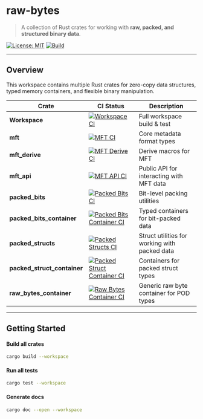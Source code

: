 # raw-bytes


> A collection of Rust crates for working with **raw, packed, and structured binary data**.


[![License: MIT](https://img.shields.io/badge/License-MIT-yellow.svg)](https://opensource.org/licenses/MIT)
[![Build](https://github.com/stormogulen/raw-bytes/actions/workflows/ci.yml/badge.svg)](https://github.com/stormogulen/raw-bytes/actions)

---


## Overview

This workspace contains multiple Rust crates for zero-copy data structures, typed memory containers, and flexible binary manipulation.


| Crate | CI Status | Description |
|-------|------------|-------------|
| **Workspace** | [![Workspace CI](https://github.com/stormogulen/raw-bytes/actions/workflows/workspace.yml/badge.svg)](https://github.com/stormogulen/raw-bytes/actions/workflows/workspace.yml) | Full workspace build & test |
| **mft** | [![MFT CI](https://github.com/stormogulen/raw-bytes/actions/workflows/mft.yml/badge.svg)](https://github.com/stormogulen/raw-bytes/actions/workflows/mft.yml) | Core metadata format types |
| **mft_derive** | [![MFT Derive CI](https://github.com/stormogulen/raw-bytes/actions/workflows/mft_derive.yml/badge.svg)](https://github.com/stormogulen/raw-bytes/actions/workflows/mft_derive.yml) | Derive macros for MFT |
| **mft_api** | [![MFT API CI](https://github.com/stormogulen/raw-bytes/actions/workflows/mft_api.yml/badge.svg)](https://github.com/stormogulen/raw-bytes/actions/workflows/mft_api.yml) | Public API for interacting with MFT data |
| **packed_bits** | [![Packed Bits CI](https://github.com/stormogulen/raw-bytes/actions/workflows/packed_bits.yml/badge.svg)](https://github.com/stormogulen/raw-bytes/actions/workflows/packed_bits.yml) | Bit-level packing utilities |
| **packed_bits_container** | [![Packed Bits Container CI](https://github.com/stormogulen/raw-bytes/actions/workflows/packed_bits_container.yml/badge.svg)](https://github.com/stormogulen/raw-bytes/actions/workflows/packed_bits_container.yml) | Typed containers for bit-packed data |
| **packed_structs** | [![Packed Structs CI](https://github.com/stormogulen/raw-bytes/actions/workflows/packed_structs.yml/badge.svg)](https://github.com/stormogulen/raw-bytes/actions/workflows/packed_structs.yml) | Struct utilities for working with packed data |
| **packed_struct_container** | [![Packed Struct Container CI](https://github.com/stormogulen/raw-bytes/actions/workflows/packed_struct_container.yml/badge.svg)](https://github.com/stormogulen/raw-bytes/actions/workflows/packed_struct_container.yml) | Containers for packed struct types |
| **raw_bytes_container** | [![Raw Bytes Container CI](https://github.com/stormogulen/raw-bytes/actions/workflows/raw_bytes_container.yml/badge.svg)](https://github.com/stormogulen/raw-bytes/actions/workflows/raw_bytes_container.yml) | Generic raw byte container for POD types |

---

## Getting Started

#### Build all crates
```bash
cargo build --workspace
````

#### Run all tests
```bash 
cargo test --workspace
```

#### Generate docs
```bash
cargo doc --open --workspace
```
